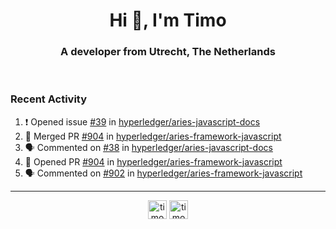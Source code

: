 <h1 align="center">Hi 👋, I'm Timo</h1>
<h3 align="center">A developer from Utrecht, The Netherlands</h3>
<br/>
<!-- https://github.com/rahuldkjain/github-profile-readme-generator --!>

<!--  <p align="left"><img src="https://github-readme-stats.vercel.app/api?username=timoglastra&show_icons=true&count_private=true&" alt="timoglastra" /></p> --!>

<!--
Github language stats
<p align="left"><img src="https://github-readme-stats.vercel.app/api/top-langs/?username=timoglastra&layout=compact" alt="timoglastra" /><p>
-->

<!-- Codestats language stats -->
<!-- <p align="left"><img src="https://codestats-readme.vercel.app/api/top-langs/?username=timoglastra&layout=compact&language_count=12" alt="timoglastra" /><p>    --!>
  
<h3>Recent Activity</h3>

<!--START_SECTION:activity-->
1. ❗️ Opened issue [#39](https://github.com/hyperledger/aries-javascript-docs/issues/39) in [hyperledger/aries-javascript-docs](https://github.com/hyperledger/aries-javascript-docs)
2. 🎉 Merged PR [#904](https://github.com/hyperledger/aries-framework-javascript/pull/904) in [hyperledger/aries-framework-javascript](https://github.com/hyperledger/aries-framework-javascript)
3. 🗣 Commented on [#38](https://github.com/hyperledger/aries-javascript-docs/issues/38) in [hyperledger/aries-javascript-docs](https://github.com/hyperledger/aries-javascript-docs)
4. 💪 Opened PR [#904](https://github.com/hyperledger/aries-framework-javascript/pull/904) in [hyperledger/aries-framework-javascript](https://github.com/hyperledger/aries-framework-javascript)
5. 🗣 Commented on [#902](https://github.com/hyperledger/aries-framework-javascript/issues/902) in [hyperledger/aries-framework-javascript](https://github.com/hyperledger/aries-framework-javascript)
<!--END_SECTION:activity-->

---

<p align="center">
<a href="https://twitter.com/timoglastra" target="blank"><img align="center" src="https://cdn.jsdelivr.net/npm/simple-icons@3.0.1/icons/twitter.svg" alt="timoglastra" height="30" width="30" /></a>
<a href="https://linkedin.com/in/timoglastra" target="blank"><img align="center" src="https://cdn.jsdelivr.net/npm/simple-icons@3.0.1/icons/linkedin.svg" alt="timoglastra" height="30" width="30" /></a>
</p>



